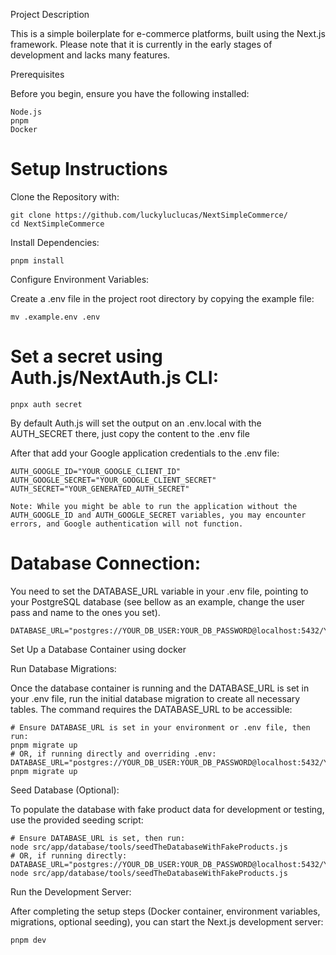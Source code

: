 Project Description

This is a simple boilerplate for e-commerce platforms, built using the Next.js framework. Please note that it is currently in the early stages of development and lacks many features.

Prerequisites

Before you begin, ensure you have the following installed:

    Node.js
    pnpm
    Docker

# Setup Instructions

Clone the Repository with: 
    
    git clone https://github.com/luckyluclucas/NextSimpleCommerce/
    cd NextSimpleCommerce

Install Dependencies:

    pnpm install

Configure Environment Variables:

Create a .env file in the project root directory by copying the example file:
    
    mv .example.env .env


# Set a secret using Auth.js/NextAuth.js CLI:

    pnpx auth secret

By default Auth.js will set the output on an .env.local with the AUTH_SECRET there, just copy the content to the .env file

After that add your Google application credentials to the .env file:

    AUTH_GOOGLE_ID="YOUR_GOOGLE_CLIENT_ID"
    AUTH_GOOGLE_SECRET="YOUR_GOOGLE_CLIENT_SECRET"
    AUTH_SECRET="YOUR_GENERATED_AUTH_SECRET"

    Note: While you might be able to run the application without the AUTH_GOOGLE_ID and AUTH_GOOGLE_SECRET variables, you may encounter errors, and Google authentication will not function.

# Database Connection:

You need to set the DATABASE_URL variable in your .env file, pointing to your PostgreSQL database (see bellow as an example, change the user pass and name to the ones you set).

    DATABASE_URL="postgres://YOUR_DB_USER:YOUR_DB_PASSWORD@localhost:5432/YOUR_DB_NAME"

Set Up a Database Container using docker

Run Database Migrations:

Once the database container is running and the DATABASE_URL is set in your .env file, run the initial database migration to create all necessary tables. The command requires the DATABASE_URL to be accessible:

    # Ensure DATABASE_URL is set in your environment or .env file, then run:
    pnpm migrate up
    # OR, if running directly and overriding .env:
    DATABASE_URL="postgres://YOUR_DB_USER:YOUR_DB_PASSWORD@localhost:5432/YOUR_DB_NAME" pnpm migrate up

Seed Database (Optional):

To populate the database with fake product data for development or testing, use the provided seeding script:

    # Ensure DATABASE_URL is set, then run:
    node src/app/database/tools/seedTheDatabaseWithFakeProducts.js
    # OR, if running directly:
    DATABASE_URL="postgres://YOUR_DB_USER:YOUR_DB_PASSWORD@localhost:5432/YOUR_DB_NAME" node src/app/database/tools/seedTheDatabaseWithFakeProducts.js

Run the Development Server:

After completing the setup steps (Docker container, environment variables, migrations, optional seeding), you can start the Next.js development server:
    
    pnpm dev
